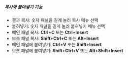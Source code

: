 ##### 복사와 붙여넣기 기능

- 결과 복사: 숫자 패널을 길게 눌러 복사 메뉴 선택
- 붙혀넣기: 숫자 패널을 길게 눌러 붙혀넣기 메뉴 선택
- 메인 패널 복사: **Ctrl+C** 또는 **Ctrl+Insert**
- 보조 패널 복사: **Shift+Ctrl+C** 또는 **Alt+Insert**
- 메인 패널에 붙여넣기: **Ctrl+V** 또는 **Shift+Insert**
- 보조 패널에 붙여넣기: **Shift+Ctrl+V** 또는 **Alt+Shift+Insert**
